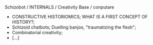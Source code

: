 Schizobot / INTERNALS / Creativity Base / conputare
* CONSTRUCTIVE HISTORIOMICS; WHAT IS A FIRST CONCEPT OF HISTORY?;
* Schizoid chatbots; Duelling banjos, "traumatizing the flesh";
* Combinatorial creativity;
* [...]
